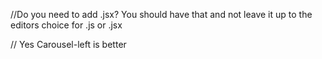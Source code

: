 //Do you need to add .jsx?
You should have that and not leave it up to the editors choice for .js or .jsx

// Yes Carousel-left is better